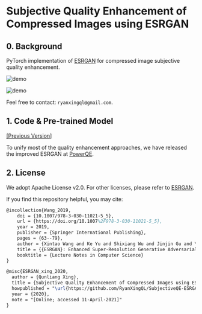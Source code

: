 # Subjective Quality Enhancement of Compressed Images using ESRGAN

## 0. Background

PyTorch implementation of [ESRGAN](https://github.com/xinntao/ESRGAN) for compressed image subjective quality enhancement.

![demo](https://user-images.githubusercontent.com/34084019/105740844-8d83c400-5f74-11eb-9e95-8c0263e32d96.png)

![demo](https://user-images.githubusercontent.com/34084019/105740851-91afe180-5f74-11eb-958a-1378adf8003b.png)

Feel free to contact: `ryanxingql@gmail.com`.

## 1. Code & Pre-trained Model

[[Previous Version]](https://github.com/RyanXingQL/SubjectiveQE-ESRGAN/tree/bd3bd25abeb78782c440dc4c42ac65dae668b4cc)

To unify most of the quality enhancement approaches, we have released the improved ESRGAN at [PowerQE](https://github.com/RyanXingQL/PowerQE).

## 2. License

We adopt Apache License v2.0. For other licenses, please refer to [ESRGAN](https://github.com/xinntao/ESRGAN/blob/master/LICENSE).

If you find this repository helpful, you may cite:

```tex
@incollection{Wang_2019,
	doi = {10.1007/978-3-030-11021-5_5},
	url = {https://doi.org/10.1007%2F978-3-030-11021-5_5},
	year = 2019,
	publisher = {Springer International Publishing},
	pages = {63--79},
	author = {Xintao Wang and Ke Yu and Shixiang Wu and Jinjin Gu and Yihao Liu and Chao Dong and Yu Qiao and Chen Change Loy},
	title = {{ESRGAN}: Enhanced Super-Resolution Generative Adversarial Networks},
	booktitle = {Lecture Notes in Computer Science}
}

@misc{ESRGAN_xing_2020,
  author = {Qunliang Xing},
  title = {Subjective Quality Enhancement of Compressed Images using ESRGAN},
  howpublished = "\url{https://github.com/RyanXingQL/SubjectiveQE-ESRGAN}",
  year = {2020}, 
  note = "[Online; accessed 11-April-2021]"
}
```
